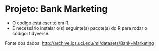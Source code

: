 # Projeto: Bank Marketing

* O código está escrito em R.
* É necessário instalar o(s) seguinte(s) pacote(s) do R para rodar o código: tidyverse.

Fonte dos dados: <http://archive.ics.uci.edu/ml/datasets/Bank+Marketing>
